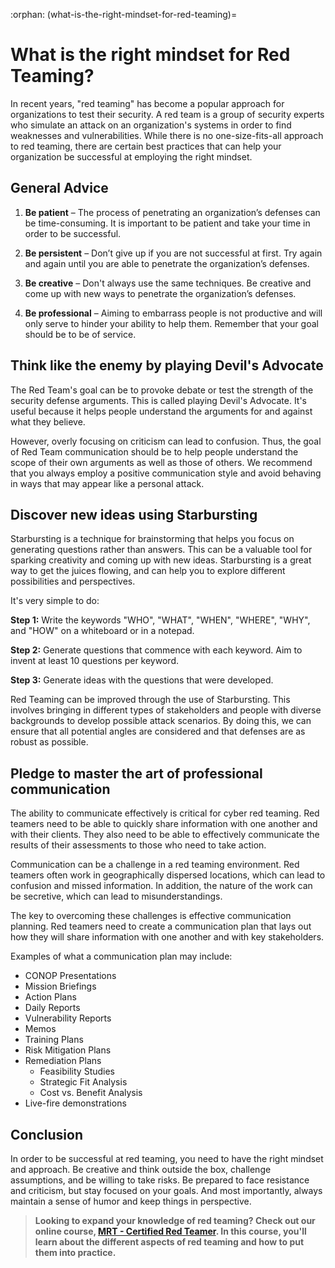 :orphan:
(what-is-the-right-mindset-for-red-teaming)=
# What is the right mindset for Red Teaming?

In recent years, "red teaming" has become a popular approach for organizations to test their security. A red team is a group of security experts who simulate an attack on an organization's systems in order to find weaknesses and vulnerabilities. While there is no one-size-fits-all approach to red teaming, there are certain best practices that can help your organization be successful at employing the right mindset.

## General Advice

1. **Be patient** – The process of penetrating an organization’s defenses can be time-consuming. It is important to be patient and take your time in order to be successful.

2. **Be persistent** – Don’t give up if you are not successful at first. Try again and again until you are able to penetrate the organization’s defenses.

3. **Be creative** – Don't always use the same techniques. Be creative and come up with new ways to penetrate the organization’s defenses.

4. **Be professional** –  Aiming to embarrass people is not productive and will only serve to hinder your ability to help them. Remember that your goal should be to be of service.

## Think like the enemy by playing Devil's Advocate

The Red Team's goal can be to provoke debate or test the strength of the security defense arguments. This is called playing Devil's Advocate. It's useful because it helps people understand the arguments for and against what they believe.

However, overly focusing on criticism can lead to confusion. Thus, the goal of Red Team communication should be to help people understand the scope of their own arguments as well as those of others. We recommend that you always employ a positive communication style and avoid behaving in ways that may appear like a personal attack.

## Discover new ideas using Starbursting

Starbursting is a technique for brainstorming that helps you focus on generating questions rather than answers. This can be a valuable tool for sparking creativity and coming up with new ideas. Starbursting is a great way to get the juices flowing, and can help you to explore different possibilities and perspectives.

It's very simple to do:

**Step 1:** Write the keywords "WHO", "WHAT", "WHEN", "WHERE", "WHY", and "HOW" on a whiteboard or in a notepad.

**Step 2:** Generate questions that commence with each keyword. Aim to invent at least 10 questions per keyword.

**Step 3:** Generate ideas with the questions that were developed.

Red Teaming can be improved through the use of Starbursting. This involves bringing in different types of stakeholders and people with diverse backgrounds to develop possible attack scenarios. By doing this, we can ensure that all potential angles are considered and that defenses are as robust as possible.

## Pledge to master the art of professional communication

The ability to communicate effectively is critical for cyber red teaming. Red teamers need to be able to quickly share information with one another and with their clients. They also need to be able to effectively communicate the results of their assessments to those who need to take action.

Communication can be a challenge in a red teaming environment. Red teamers often work in geographically dispersed locations, which can lead to confusion and missed information. In addition, the nature of the work can be secretive, which can lead to misunderstandings.

The key to overcoming these challenges is effective communication planning. Red teamers need to create a communication plan that lays out how they will share information with one another and with key stakeholders.

Examples of what a communication plan may include:

- CONOP Presentations
- Mission Briefings
- Action Plans
- Daily Reports
- Vulnerability Reports
- Memos
- Training Plans
- Risk Mitigation Plans
- Remediation Plans
  - Feasibility Studies
  - Strategic Fit Analysis
  - Cost vs. Benefit Analysis
- Live-fire demonstrations

## Conclusion

In order to be successful at red teaming, you need to have the right mindset and approach. Be creative and think outside the box, challenge assumptions, and be willing to take risks. Be prepared to face resistance and criticism, but stay focused on your goals. And most importantly, always maintain a sense of humor and keep things in perspective.

> **Looking to expand your knowledge of red teaming? Check out our online course, [MRT - Certified Red Teamer](https://www.mosse-institute.com/certifications/mrt-certified-red-teamer.html). In this course, you'll learn about the different aspects of red teaming and how to put them into practice.**